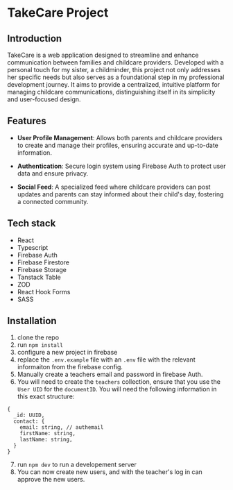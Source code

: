 # TakeCare Project

## Introduction

TakeCare is a web application designed to streamline and enhance communication between families and childcare providers. Developed with a personal touch for my sister, a childminder, this project not only addresses her specific needs but also serves as a foundational step in my professional development journey. It aims to provide a centralized, intuitive platform for managing childcare communications, distinguishing itself in its simplicity and user-focused design.

## Features

- **User Profile Management**: Allows both parents and childcare providers to create and manage their profiles, ensuring accurate and up-to-date information.

- **Authentication**: Secure login system using Firebase Auth to protect user data and ensure privacy.

- **Social Feed**: A specialized feed where childcare providers can post updates and parents can stay informed about their child's day, fostering a connected community.

## Tech stack

- React
- Typescript
- Firebase Auth
- Firebase Firestore
- Firebase Storage
- Tanstack Table
- ZOD
- React Hook Forms
- SASS

## Installation

1.  clone the repo
2.  run `npm install`
3.  configure a new project in firebase
4.  replace the `.env.example` file with an `.env` file with the relevant informaiton from the firebase config.
5.  Manually create a teachers email and password in firebase Auth.
6.  You will need to create the `teachers` collection, ensure that you use the `User UID` for the `documentID`. You will need the following information in this exact structure:

```
{
  _id: UUID,
  contact: {
    email: string, // authemail
    firstName: string,
    lastName: string,
  }
}
```

7. run `npm dev` to run a developement server
8. You can now create new users, and with the teacher's log in can approve the new users.
